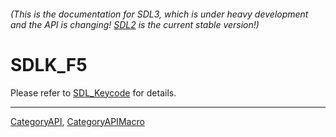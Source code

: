###### (This is the documentation for SDL3, which is under heavy development and the API is changing! [SDL2](https://wiki.libsdl.org/SDL2/) is the current stable version!)
# SDLK_F5

Please refer to [SDL_Keycode](SDL_Keycode) for details.

----
[CategoryAPI](CategoryAPI), [CategoryAPIMacro](CategoryAPIMacro)

